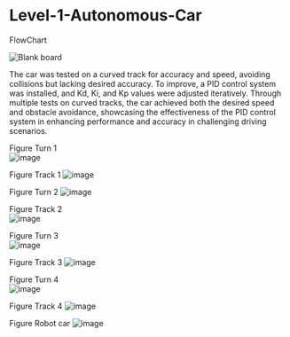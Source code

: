 # Level-1-Autonomous-Car
FlowChart

![Blank board](https://github.com/MahmoudElbhrawy/Level-1-Autonomous-Car/assets/110239321/7cb08b57-613f-43c2-a87c-db1863015ec9)

The car was tested on a curved track for accuracy and speed, avoiding collisions but lacking desired accuracy. To improve, a PID control system was installed, and Kd, Ki, and Kp values were adjusted iteratively. Through multiple tests on curved tracks, the car achieved both the desired speed and obstacle avoidance, showcasing the effectiveness of the PID control system in enhancing performance and accuracy in challenging driving scenarios.

Figure Turn 1   
![image](https://github.com/MahmoudElbhrawy/Level-1-Autonomous-Car/assets/110239321/fb63ab61-dec7-40c2-a479-e846007da282)
                                                                                             
Figure Track 1
![image](https://github.com/MahmoudElbhrawy/Level-1-Autonomous-Car/assets/110239321/c06b08c8-346b-481c-a59b-0ceb928523f7)

Figure Turn 2
![image](https://github.com/MahmoudElbhrawy/Level-1-Autonomous-Car/assets/110239321/bf330396-69b2-416e-9baf-f3a6504421a4)

Figure Track 2                                                                                         
![image](https://github.com/MahmoudElbhrawy/Level-1-Autonomous-Car/assets/110239321/430f3955-13e3-4fe8-b830-5c06fe2baef4)

Figure Turn 3  
![image](https://github.com/MahmoudElbhrawy/Level-1-Autonomous-Car/assets/110239321/298333dc-23ed-44b9-97d7-9a777d4d8a1d)

Figure Track 3
![image](https://github.com/MahmoudElbhrawy/Level-1-Autonomous-Car/assets/110239321/d55ba80b-79b2-4604-a5c6-5f3e182516d8)

Figure Turn 4  
![image](https://github.com/MahmoudElbhrawy/Level-1-Autonomous-Car/assets/110239321/d0730626-81f1-4962-ad4b-ead0543b4988)

Figure Track 4
![image](https://github.com/MahmoudElbhrawy/Level-1-Autonomous-Car/assets/110239321/2602fe1d-e838-4106-8f8e-926a3467f3a3)

Figure Robot car
![image](https://github.com/MahmoudElbhrawy/Level-1-Autonomous-Car/assets/110239321/b05f08ee-577f-4b52-bfd4-4ed7fd5c9161)
